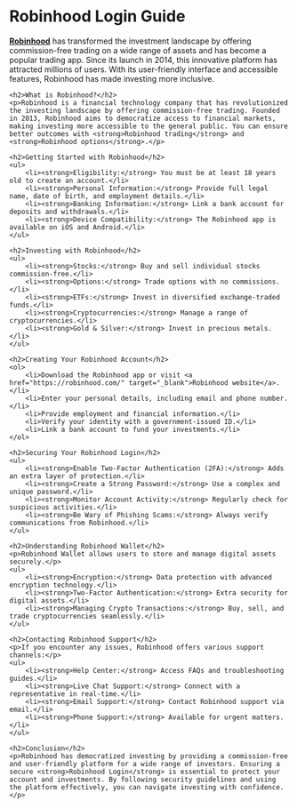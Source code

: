 <head>
    <meta charset="UTF-8">
    <meta name="viewport" content="width=device-width, initial-scale=1.0">
    <meta name="description" content="Learn about the Robinhood login process and how you can use the app for an enhanced trading experience. All features of the platform have been indicated here.">
    <title>Robinhood Login Guide</title>
</head>
<body>
    <h1>Robinhood Login Guide</h1>
    <p><strong><a href="https://robinhood.com/" target="_blank">Robinhood</a></strong> has transformed the investment landscape by offering commission-free trading on a wide range of assets and has become a popular trading app. Since its launch in 2014, this innovative platform has attracted millions of users. With its user-friendly interface and accessible features, Robinhood has made investing more inclusive.</p>
    
    <h2>What is Robinhood?</h2>
    <p>Robinhood is a financial technology company that has revolutionized the investing landscape by offering commission-free trading. Founded in 2013, Robinhood aims to democratize access to financial markets, making investing more accessible to the general public. You can ensure better outcomes with <strong>Robinhood trading</strong> and <strong>Robinhood options</strong>.</p>
    
    <h2>Getting Started with Robinhood</h2>
    <ul>
        <li><strong>Eligibility:</strong> You must be at least 18 years old to create an account.</li>
        <li><strong>Personal Information:</strong> Provide full legal name, date of birth, and employment details.</li>
        <li><strong>Banking Information:</strong> Link a bank account for deposits and withdrawals.</li>
        <li><strong>Device Compatibility:</strong> The Robinhood app is available on iOS and Android.</li>
    </ul>
    
    <h2>Investing with Robinhood</h2>
    <ul>
        <li><strong>Stocks:</strong> Buy and sell individual stocks commission-free.</li>
        <li><strong>Options:</strong> Trade options with no commissions.</li>
        <li><strong>ETFs:</strong> Invest in diversified exchange-traded funds.</li>
        <li><strong>Cryptocurrencies:</strong> Manage a range of cryptocurrencies.</li>
        <li><strong>Gold & Silver:</strong> Invest in precious metals.</li>
    </ul>
    
    <h2>Creating Your Robinhood Account</h2>
    <ol>
        <li>Download the Robinhood app or visit <a href="https://robinhood.com/" target="_blank">Robinhood website</a>.</li>
        <li>Enter your personal details, including email and phone number.</li>
        <li>Provide employment and financial information.</li>
        <li>Verify your identity with a government-issued ID.</li>
        <li>Link a bank account to fund your investments.</li>
    </ol>
    
    <h2>Securing Your Robinhood Login</h2>
    <ul>
        <li><strong>Enable Two-Factor Authentication (2FA):</strong> Adds an extra layer of protection.</li>
        <li><strong>Create a Strong Password:</strong> Use a complex and unique password.</li>
        <li><strong>Monitor Account Activity:</strong> Regularly check for suspicious activities.</li>
        <li><strong>Be Wary of Phishing Scams:</strong> Always verify communications from Robinhood.</li>
    </ul>
    
    <h2>Understanding Robinhood Wallet</h2>
    <p>Robinhood Wallet allows users to store and manage digital assets securely.</p>
    <ul>
        <li><strong>Encryption:</strong> Data protection with advanced encryption technology.</li>
        <li><strong>Two-Factor Authentication:</strong> Extra security for digital assets.</li>
        <li><strong>Managing Crypto Transactions:</strong> Buy, sell, and trade cryptocurrencies seamlessly.</li>
    </ul>
    
    <h2>Contacting Robinhood Support</h2>
    <p>If you encounter any issues, Robinhood offers various support channels:</p>
    <ul>
        <li><strong>Help Center:</strong> Access FAQs and troubleshooting guides.</li>
        <li><strong>Live Chat Support:</strong> Connect with a representative in real-time.</li>
        <li><strong>Email Support:</strong> Contact Robinhood support via email.</li>
        <li><strong>Phone Support:</strong> Available for urgent matters.</li>
    </ul>
    
    <h2>Conclusion</h2>
    <p>Robinhood has democratized investing by providing a commission-free and user-friendly platform for a wide range of investors. Ensuring a secure <strong>Robinhood Login</strong> is essential to protect your account and investments. By following security guidelines and using the platform effectively, you can navigate investing with confidence.</p>
</body>
</html>
